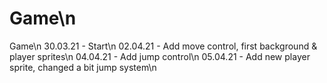 # Game\n
Game\n
30.03.21 - Start\n
02.04.21 - Add move control, first background & player sprites\n
04.04.21 - Add jump control\n
05.04.21 - Add new player sprite, changed a bit jump system\n
